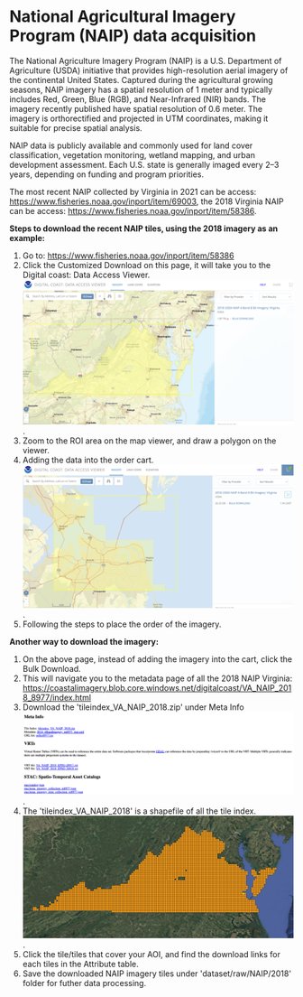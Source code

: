 # National Agricultural Imagery Program (NAIP) data acquisition

The National Agriculture Imagery Program (NAIP) is a U.S. Department of Agriculture (USDA) initiative that provides high-resolution aerial imagery of the continental United States. Captured during the agricultural growing seasons, NAIP imagery has a spatial resolution of 1 meter and typically includes Red, Green, Blue (RGB), and Near-Infrared (NIR) bands. The imagery recently published have spatial resolution of 0.6 meter. The imagery is orthorectified and projected in UTM coordinates, making it suitable for precise spatial analysis. 

NAIP data is publicly available and commonly used for land cover classification, vegetation monitoring, wetland mapping, and urban development assessment. Each U.S. state is generally imaged every 2–3 years, depending on funding and program priorities. 

The most recent NAIP collected by Virginia in 2021 can be access: https://www.fisheries.noaa.gov/inport/item/69003, the 2018 Virginia NAIP can be access: https://www.fisheries.noaa.gov/inport/item/58386.

**Steps to download the recent NAIP tiles, using the 2018 imagery as an example:**

1. Go to: https://www.fisheries.noaa.gov/inport/item/58386
2. Click the Customized Download on this page, it will take you to the Digital coast: Data Access Viewer. ![Alt text](screenshots/CoastalMapViewer.png).
3. Zoom to the ROI area on the map viewer, and draw a polygon on the viewer.
4. Adding the data into the order cart. ![Alt text](screenshots/DataOrder.png).
5. Following the steps to place the order of the imagery.

**Another way to download the imagery:**
1. On the above page, instead of adding the imagery into the cart, click the Bulk Download.
2. This will navigate you to the metadata page of all the 2018 NAIP Virginia: https://coastalimagery.blob.core.windows.net/digitalcoast/VA_NAIP_2018_8977/index.html
3. Download the 'tileindex_VA_NAIP_2018.zip' under Meta Info ![Alt text](screenshots/BULK.png).
4. The 'tileindex_VA_NAIP_2018' is a shapefile of all the tile index. ![Alt text](screenshots/bulkshapefile.png).
5. Click the tile/tiles that cover your AOI, and find the download links for each tiles in the Attribute table.
6. Save the downloaded NAIP imagery tiles under 'dataset/raw/NAIP/2018' folder for futher data processing.

